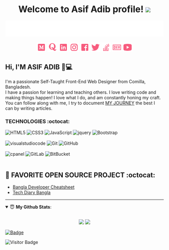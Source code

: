 <!-- Welcome Section -->
<h1 align="center">
  Welcome to Asif Adib profile!
  <img src="https://media.giphy.com/media/hvRJCLFzcasrR4ia7z/giphy.gif" width="28">
</h1>

<!-- Typing svg... Section -->
<p align="center">
  <a href="https://github.com/asifadib"><img src="https://raw.githubusercontent.com/asifadib/asifadib/main/img/Header.svg"></a>
</p>

<!-- Social Profile Section -->
<p align="center">
  <a href="https://medium.com/@asifadib"><img src="https://raw.githubusercontent.com/asifadib/asifadib/main/img/Medium.png"></a>
  <a href="https://bn.quora.com/profile/Asif-Adib-1"><img src="https://raw.githubusercontent.com/asifadib/asifadib/main/img/Quora.png"></a>
  <a href="https://www.linkedin.com/in/asifadib"><img src="https://raw.githubusercontent.com/asifadib/asifadib/main/img/linkedin.png"></a>
  <a href="https://instagram.com/asifadib780"><img src="https://raw.githubusercontent.com/asifadib/asifadib/main/img/Instagram.png"></a>
  <a href="https://www.facebook.com/asifadib.official"><img src="https://raw.githubusercontent.com/asifadib/asifadib/main/img/facebook.png"></a>
  <a href="https://twitter.com/asifadib780"><img src="https://raw.githubusercontent.com/asifadib/asifadib/main/img/twitter.png"></a>
  <a href="https://stackoverflow.com/users/11658802/asif-adib"><img src="https://raw.githubusercontent.com/asifadib/asifadib/main/img/stack-overflow.png"></a>
  <a href="https://dev.to/asifadib"><img src="https://raw.githubusercontent.com/asifadib/asifadib/main/img/dev.png"></a>
  <a href="https://www.youtube.com/channel/UCL5VZ6UCPhA1EyOTWxrRBZQ"><img src="https://raw.githubusercontent.com/asifadib/asifadib/main/img/youtube.png"></a>
</p>

<!-- Introduction -->
## Hi, I'M ASIF ADIB 👋💻 </br>
I'm a passionate Self-Taught Front-End Web Designer from Comilla, Bangladesh. </br> I have a passion for learning and teaching others. I love writing code and making things happen! I love what I do, and am constantly honing my craft. You can follow along with me, I try to document <a href="https://medium.com/asifadib-diary/">MY JOURNEY</a> the best I can by writing articles.

<!-- Technology I Use -->
### TECHNOLOGIES :octocat:

![HTML5](https://img.shields.io/badge/-HTML5-black?style=flat-square&logo=html5&logoColor=white)
![CSS3](https://img.shields.io/badge/-CSS3-black?style=flat-square&logo=css3)
![JavaScript](https://img.shields.io/badge/-JavaScript-black?style=flat-square&logo=javascript)
![jquery](https://img.shields.io/badge/-jQuery-black?style=flat-square&logo=jquery)
![Bootstrap](https://img.shields.io/badge/-Bootstrap-black?style=flat-square&logo=bootstrap)
<br/><br/>
![visualstudiocode](https://img.shields.io/badge/-VScode-black?style=flat-square&logo=visualstudiocode)
![Git](https://img.shields.io/badge/-Git-black?style=flat-square&logo=git)
![GitHub](https://img.shields.io/badge/-GitHub-black?style=flat-square&logo=github)
<br/><br/>
![cpanel](https://img.shields.io/badge/-cpanel-black?style=flat-square&logo=cpanel)
![GitLab](https://img.shields.io/badge/-GitLab-black?style=flat-square&logo=gitlab)
![BitBucket](https://img.shields.io/badge/-BitBucket-black?style=flat-square&logo=bitbucket)
<br/><br/>


## 🤖 FAVORITE OPEN SOURCE PROJECT :octocat:

- [Bangla Developer Cheatsheet](https://devsonket.com/)
- [Tech Diary Bangla](https://www.techdiary.dev/)




---

<details open>
 <summary> 😇 <b>My Github Stats</b>: </summary>
<br>
<p align = "center">
  <img src = "https://github-readme-stats.vercel.app/api?username=asifadib&show_icons=true&theme=tokyonight&line_height=27">
  <img src = "https://github-readme-stats.vercel.app/api/top-langs/?username=asifadib&hide=java&theme=tokyonight">
</p>
</details>


[![Badge](https://img.shields.io/static/v1?label=asifadib&message=dev&style=for-the-badge&labelColor=cornflowerblue&color=blueviolet)][website]

[website]: https://asifadib.me
[youtube]: https://www.youtube.com/channel/UCL5VZ6UCPhA1EyOTWxrRBZQ
[instagram]: https://instagram.com/asifadib780
[linkedin]: https://linkedin.com/in/asifadib

![Visitor Badge](https://visitor-badge.laobi.icu/badge?page_id=asifadib)



<!--Extra Features Here--->


<!--

![adobexd](https://img.shields.io/badge/-AdobeXD-black?style=flat-square&logo=adobexd)
![adobephotoshop](https://img.shields.io/badge/-AdobePhotoshop-black?style=flat-square&logo=adobephotoshop)
![adobeillustrator](https://img.shields.io/badge/-AdobeIllustrator-black?style=flat-square&logo=adobeillustrator)

![Meetup](https://img.shields.io/badge/-Meetup-black?style=flat-square&logo=meetup)
![Toggl](https://img.shields.io/badge/-Toggl-black?style=flat-square&logo=toggl)
![Filezilla](https://img.shields.io/badge/-Filezilla-black?style=flat-square&logo=filezilla)
![Gmail](https://img.shields.io/badge/-Gmail-black?style=flat-square&logo=gmail)
![Payoneer](https://img.shields.io/badge/-Payoneer-black?style=flat-square&logo=Payoneer)
![skype](https://img.shields.io/badge/-Skype-black?style=flat-square&logo=skype)
![behance](https://img.shields.io/badge/-Behance-black?style=flat-square&logo=behance)
![Nodejs](https://img.shields.io/badge/-Nodejs-black?style=flat-square&logo=Node.js)
![shopify](https://img.shields.io/badge/-Shopify-black?style=flat-square&logo=shopify)
![Woocommerce](https://img.shields.io/badge/-Woocommerce-black?style=flat-square&logo=woocommerce)
![Slack](https://img.shields.io/badge/-Slack-black?style=flat-square&logo=slack)
![wordpress](https://img.shields.io/badge/-WordPress-black?style=flat-square&logo=wordpress)

-->



<!--
**asifadib/asifadib** is a ✨ _special_ ✨ repository because its `README.md` (this file) appears on your GitHub profile.

Here are some ideas to get you started:

- 🔭 I’m currently working on ...
- 🌱 I’m currently learning ...
- 👯 I’m looking to collaborate on ...
- 🤔 I’m looking for help with ...
- 💬 Ask me about ...
- 📫 How to reach me: ...
- 😄 Pronouns: ...
- ⚡ Fun fact: ...
-->
